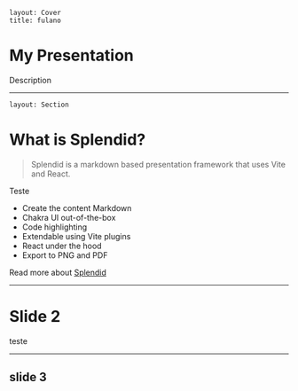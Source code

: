 ```yml:splendid
layout: Cover
title: fulano
```

# My Presentation

Description



---
```yml:splendid
layout: Section
```

# What is Splendid?

> Splendid is a markdown based presentation framework that uses Vite and React.


<Box p="5" background="red" width="100px" height="100px">
Teste
</Box>

- Create the content Markdown
- Chakra UI out-of-the-box
- Code highlighting
- Extendable using Vite plugins
- React under the hood
- Export to PNG and PDF

Read more about [Splendid]()

---

# Slide 2

teste


---
## slide 3
